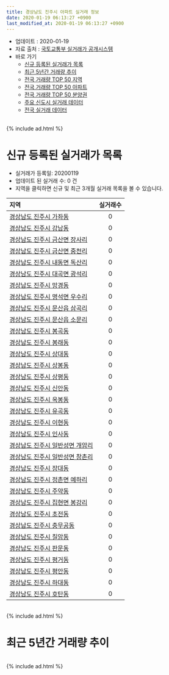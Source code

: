 ```yaml
---
title: 경상남도 진주시 아파트 실거래 정보
date: 2020-01-19 06:13:27 +0900
last_modified_at: 2020-01-19 06:13:27 +0900
---
```


* 업데이트 : 2020-01-19
* 자료 출처 : [국토교통부 실거래가 공개시스템](http://rt.molit.go.kr)
* 바로 가기
    * [신규 등록된 실거래가 목록](#신규-등록된-실거래가-목록)
    * [최근 5년간 거래량 추이](#최근-5년간-거래량-추이)
    * [전국 거래량 TOP 50 지역](https://apt-info.github.io/apt-trade-info/최근-3개월-전국에서-가장-거래가-많이-발생한-지역)
    * [전국 거래량 TOP 50 아파트](https://apt-info.github.io/apt-trade-info/최근-3개월-전국에서-가장-거래가-많이-발생한-아파트)
    * [전국 거래량 TOP 50 분양권](https://apt-info.github.io/apt-trade-info/최근-3개월-전국에서-가장-거래가-많이-발생한-분양권)
    * [주요 신도시 실거래 데이터](https://apt-info.github.io/apt-trade-info/주요-신도시)
    * [전국 실거래 데이터](https://apt-info.github.io/apt-trade-info/전국)

<br>
{% include ad.html %}
<br>

# 신규 등록된 실거래가 목록
* 실거래가 등록일: 20200119
* 업데이트 된 실거래 수: 0 건
* 지역을 클릭하면 신규 및 최근 3개월 실거래 목록을 볼 수 있습니다.


|지역|실거래수|
|:---|:---:|
|[경상남도 진주시 가좌동](https://apt-info.github.io/apt-trade-info/경상남도-진주시-가좌동)|0|
|[경상남도 진주시 강남동](https://apt-info.github.io/apt-trade-info/경상남도-진주시-강남동)|0|
|[경상남도 진주시 금산면 장사리](https://apt-info.github.io/apt-trade-info/경상남도-진주시-금산면-장사리)|0|
|[경상남도 진주시 금산면 중천리](https://apt-info.github.io/apt-trade-info/경상남도-진주시-금산면-중천리)|0|
|[경상남도 진주시 내동면 독산리](https://apt-info.github.io/apt-trade-info/경상남도-진주시-내동면-독산리)|0|
|[경상남도 진주시 대곡면 광석리](https://apt-info.github.io/apt-trade-info/경상남도-진주시-대곡면-광석리)|0|
|[경상남도 진주시 망경동](https://apt-info.github.io/apt-trade-info/경상남도-진주시-망경동)|0|
|[경상남도 진주시 명석면 우수리](https://apt-info.github.io/apt-trade-info/경상남도-진주시-명석면-우수리)|0|
|[경상남도 진주시 문산읍 삼곡리](https://apt-info.github.io/apt-trade-info/경상남도-진주시-문산읍-삼곡리)|0|
|[경상남도 진주시 문산읍 소문리](https://apt-info.github.io/apt-trade-info/경상남도-진주시-문산읍-소문리)|0|
|[경상남도 진주시 봉곡동](https://apt-info.github.io/apt-trade-info/경상남도-진주시-봉곡동)|0|
|[경상남도 진주시 봉래동](https://apt-info.github.io/apt-trade-info/경상남도-진주시-봉래동)|0|
|[경상남도 진주시 상대동](https://apt-info.github.io/apt-trade-info/경상남도-진주시-상대동)|0|
|[경상남도 진주시 상봉동](https://apt-info.github.io/apt-trade-info/경상남도-진주시-상봉동)|0|
|[경상남도 진주시 상평동](https://apt-info.github.io/apt-trade-info/경상남도-진주시-상평동)|0|
|[경상남도 진주시 신안동](https://apt-info.github.io/apt-trade-info/경상남도-진주시-신안동)|0|
|[경상남도 진주시 옥봉동](https://apt-info.github.io/apt-trade-info/경상남도-진주시-옥봉동)|0|
|[경상남도 진주시 유곡동](https://apt-info.github.io/apt-trade-info/경상남도-진주시-유곡동)|0|
|[경상남도 진주시 이현동](https://apt-info.github.io/apt-trade-info/경상남도-진주시-이현동)|0|
|[경상남도 진주시 인사동](https://apt-info.github.io/apt-trade-info/경상남도-진주시-인사동)|0|
|[경상남도 진주시 일반성면 개암리](https://apt-info.github.io/apt-trade-info/경상남도-진주시-일반성면-개암리)|0|
|[경상남도 진주시 일반성면 창촌리](https://apt-info.github.io/apt-trade-info/경상남도-진주시-일반성면-창촌리)|0|
|[경상남도 진주시 장대동](https://apt-info.github.io/apt-trade-info/경상남도-진주시-장대동)|0|
|[경상남도 진주시 정촌면 예하리](https://apt-info.github.io/apt-trade-info/경상남도-진주시-정촌면-예하리)|0|
|[경상남도 진주시 주약동](https://apt-info.github.io/apt-trade-info/경상남도-진주시-주약동)|0|
|[경상남도 진주시 집현면 봉강리](https://apt-info.github.io/apt-trade-info/경상남도-진주시-집현면-봉강리)|0|
|[경상남도 진주시 초전동](https://apt-info.github.io/apt-trade-info/경상남도-진주시-초전동)|0|
|[경상남도 진주시 충무공동](https://apt-info.github.io/apt-trade-info/경상남도-진주시-충무공동)|0|
|[경상남도 진주시 칠암동](https://apt-info.github.io/apt-trade-info/경상남도-진주시-칠암동)|0|
|[경상남도 진주시 판문동](https://apt-info.github.io/apt-trade-info/경상남도-진주시-판문동)|0|
|[경상남도 진주시 평거동](https://apt-info.github.io/apt-trade-info/경상남도-진주시-평거동)|0|
|[경상남도 진주시 평안동](https://apt-info.github.io/apt-trade-info/경상남도-진주시-평안동)|0|
|[경상남도 진주시 하대동](https://apt-info.github.io/apt-trade-info/경상남도-진주시-하대동)|0|
|[경상남도 진주시 호탄동](https://apt-info.github.io/apt-trade-info/경상남도-진주시-호탄동)|0|


<br>
{% include ad.html %}
<br>

# 최근 5년간 거래량 추이


<div style="width:100%;">
    <canvas id="deal_progress" height="200"></canvas>
</div>

<script>
new Chart(document.getElementById("deal_progress"), {
    type: 'line',
    data: {
        labels: ['201501','201502','201503','201504','201505','201506','201507','201508','201509','201510','201511','201512','201601','201602','201603','201604','201605','201606','201607','201608','201609','201610','201611','201612','201701','201702','201703','201704','201705','201706','201707','201708','201709','201710','201711','201712','201801','201802','201803','201804','201805','201806','201807','201808','201809','201810','201811','201812','201901','201902','201903','201904','201905','201906','201907','201908','201909','201910','201911','201912','202001'],
        datasets: [{
            label: '매매',
            pointRadius: 1,
            data: [415, 354, 590, 529, 429, 369, 380, 379, 459, 608, 447, 346, 345, 354, 471, 444, 427, 446, 498, 425, 418, 556, 508, 354, 345, 427, 460, 338, 358, 342, 337, 342, 359, 275, 287, 261, 479, 353, 386, 297, 412, 304, 345, 336, 270, 385, 279, 308, 376, 308, 451, 305, 319, 318, 371, 415, 350, 630, 526, 510, 159],
            borderColor: "rgba(255, 201, 14, 1)",
            backgroundColor: "rgba(255, 201, 14, 0.5)",
            fill: false,
            lineTension: 0
        },{
            label: '전월세',
            pointRadius: 1,
            data: [279, 273, 324, 210, 180, 163, 166, 141, 191, 241, 286, 313, 333, 296, 261, 205, 185, 144, 214, 154, 155, 236, 233, 292, 245, 316, 250, 202, 218, 233, 202, 189, 172, 165, 259, 284, 383, 293, 328, 239, 246, 194, 203, 191, 181, 251, 264, 418, 437, 431, 382, 286, 331, 369, 379, 331, 263, 320, 286, 245, 84],
            borderColor: "rgba(0, 141, 185, 1)",
            backgroundColor: "rgba(0, 141, 185, 0.5)",
            fill: false,
            lineTension: 0
        }
        ]
    },
    options: {
        responsive: true,
        title: {
            display: false
        },
        tooltips: {
            mode: 'index',
            intersect: false
        },
        hover: {
            mode: 'nearest',
            intersect: true
        },
        scales: {
            xAxes: [{
                display: true,
                scaleLabel: {
                    display: true,
                    labelString: '년/월'
                }
            }],
            yAxes: [{
                display: true,
                ticks: {
                    suggestedMin: 0,
                },
                scaleLabel: {
                    display: true,
                    labelString: '실거래 수'
                }
            }]
        }
    }
});

</script>


<br>
{% include ad.html %}
<br>

